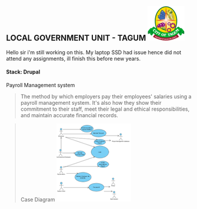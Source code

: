 ## LOCAL GOVERNMENT UNIT - TAGUM  ![](images/Logo1.png)

Hello sir i'm still working on this.
My laptop SSD had issue hence did not attend any assignments, ill finish this before new years.

#### Stack: Drupal

Payroll Management system

> The method by which employers pay their employees' salaries using a payroll management system. It's also how they show their commitment to their staff, meet their legal and ethical responsibilities, and maintain accurate financial records.

>Case Diagram ![](images/Logo2.png)






